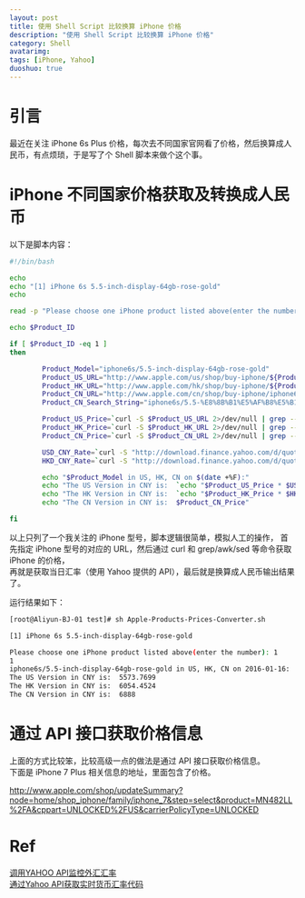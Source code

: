 ```yaml
---
layout: post
title: 使用 Shell Script 比较换算 iPhone 价格
description: "使用 Shell Script 比较换算 iPhone 价格"
category: Shell
avatarimg:
tags: [iPhone, Yahoo]
duoshuo: true
---
```


# 引言
最近在关注 iPhone 6s Plus 价格，每次去不同国家官网看了价格，然后换算成人民币，有点烦琐，于是写了个 Shell 脚本来做个这个事。

# iPhone 不同国家价格获取及转换成人民币

以下是脚本内容：

```bash
#!/bin/bash

echo
echo "[1] iPhone 6s 5.5-inch-display-64gb-rose-gold"
echo 

read -p "Please choose one iPhone product listed above(enter the number): " Product_ID

echo $Product_ID

if [ $Product_ID -eq 1 ]
then

        Product_Model="iphone6s/5.5-inch-display-64gb-rose-gold"
        Product_US_URL="http://www.apple.com/us/shop/buy-iphone/${Product_Model}"
        Product_HK_URL="http://www.apple.com/hk/shop/buy-iphone/${Product_Model}"
        Product_CN_URL="http://www.apple.com/cn/shop/buy-iphone/iphone6s/5.5-%E8%8B%B1%E5%AF%B8%E5%B1%8F%E5%B9%95-64gb-%E7%8E%AB%E7%91%B0%E9%87%91%E8%89%B2"
        Product_CN_Search_String="iphone6s/5.5-%E8%8B%B1%E5%AF%B8%E5%B1%8F%E5%B9%95-64gb-%E7%8E%AB%E7%91%B0%E9%87%91%E8%89%B2"

        Product_US_Price=`curl -S $Product_US_URL 2>/dev/null | grep --color=auto "${Product_Model}\".*data" -A 9 | grep "$.*$" | uniq | awk -F "$" '{print $2}'`
        Product_HK_Price=`curl -S $Product_HK_URL 2>/dev/null | grep --color=auto "${Product_Model}\".*data" -A 9 | grep "$.*$" | uniq | awk -F "$" '{print $2}' | sed "s#,##g"`
        Product_CN_Price=`curl -S $Product_CN_URL 2>/dev/null | grep --color=auto "${Product_CN_Search_String}" -A 9 | grep RMB | awk -F " " '{print $2}' | sed "s#,##g"`

        USD_CNY_Rate=`curl -S "http://download.finance.yahoo.com/d/quotes.csv?e=.csv&f=sl1d1t1&s=USDCNY=x" 2>/dev/null | awk -F "," '{print $2}'`
        HKD_CNY_Rate=`curl -S "http://download.finance.yahoo.com/d/quotes.csv?e=.csv&f=sl1d1t1&s=HKDCNY=x" 2>/dev/null | awk -F "," '{print $2}'`

        echo "$Product_Model in US, HK, CN on $(date +%F):"
        echo "The US Version in CNY is:  `echo "$Product_US_Price * $USD_CNY_Rate" | bc`"
        echo "The HK Version in CNY is:  `echo "$Product_HK_Price * $HKD_CNY_Rate" | bc`"
        echo "The CN Version in CNY is:  $Product_CN_Price"

fi

```       

以上只列了一个我关注的 iPhone 型号，脚本逻辑很简单，模拟人工的操作，
首先指定 iPhone 型号的对应的 URL，然后通过 curl 和 grep/awk/sed 等命令获取iPhone 的价格，  
再就是获取当日汇率（使用 Yahoo 提供的 API），最后就是换算成人民币输出结果了。

运行结果如下：

```bash
[root@Aliyun-BJ-01 test]# sh Apple-Products-Prices-Converter.sh 

[1] iPhone 6s 5.5-inch-display-64gb-rose-gold

Please choose one iPhone product listed above(enter the number): 1
1
iphone6s/5.5-inch-display-64gb-rose-gold in US, HK, CN on 2016-01-16:
The US Version in CNY is:  5573.7699
The HK Version in CNY is:  6054.4524
The CN Version in CNY is:  6888
```     

# 通过 API 接口获取价格信息

上面的方式比较笨，比较高级一点的做法是通过 API 接口获取价格信息。  
下面是 iPhone 7 Plus 相关信息的地址，里面包含了价格。

http://www.apple.com/shop/updateSummary?node=home/shop_iphone/family/iphone_7&step=select&product=MN482LL%2FA&cppart=UNLOCKED%2FUS&carrierPolicyType=UNLOCKED

# Ref
[调用YAHOO API监控外汇汇率](http://raynix.info/archives/2216)  
[通过Yahoo API获取实时货币汇率代码](http://www.diebiang.com/webdev/_shijiyingyong_shixianshili_tongguoYahoo_APIhuoqushishihuobihuilvdaima_15.html)  

